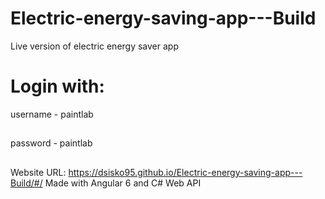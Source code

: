 # Electric-energy-saving-app---Build
Live version of electric energy saver app
# Login with:
username - paintlab
## 
password - paintlab
##
Website URL: https://dsisko95.github.io/Electric-energy-saving-app---Build/#/
Made with Angular 6 and C# Web API
